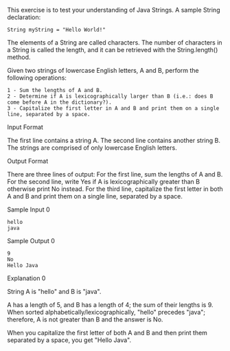 This exercise is to test your understanding of Java Strings. A sample String declaration:

    String myString = "Hello World!"

The elements of a String are called characters. The number of characters in a String is called the length, and it can be retrieved with the String.length() method.

Given two strings of lowercase English letters, A and B, perform the following operations:

    1 - Sum the lengths of A and B.
    2 - Determine if A is lexicographically larger than B (i.e.: does B come before A in the dictionary?).
    3 - Capitalize the first letter in A and B and print them on a single line, separated by a space.

Input Format

The first line contains a string A. The second line contains another string B. The strings are comprised of only lowercase English letters.

Output Format

There are three lines of output:
For the first line, sum the lengths of A and B.
For the second line, write Yes if A is lexicographically greater than B otherwise print No instead.
For the third line, capitalize the first letter in both A and B and print them on a single line, separated by a space.

Sample Input 0

    hello
    java    

Sample Output 0

    9
    No
    Hello Java

Explanation 0

String A is "hello" and B is "java".

A has a length of 5, and B has a length of 4; the sum of their lengths is 9.
When sorted alphabetically/lexicographically, "hello" precedes "java"; therefore, A is not greater than B and the answer is No.

When you capitalize the first letter of both A and B and then print them separated by a space, you get "Hello Java".
